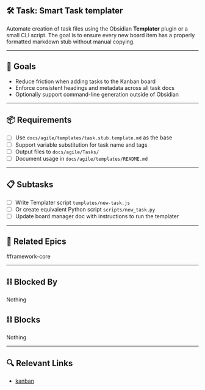 ## 🛠️ Task: Smart Task templater

Automate creation of task files using the Obsidian **Templater** plugin or a
small CLI script. The goal is to ensure every new board item has a properly
formatted markdown stub without manual copying.

---

## 🎯 Goals

- Reduce friction when adding tasks to the Kanban board
- Enforce consistent headings and metadata across all task docs
- Optionally support command-line generation outside of Obsidian

---

## 📦 Requirements

- [ ] Use `docs/agile/templates/task.stub.template.md` as the base
- [ ] Support variable substitution for task name and tags
- [ ] Output files to `docs/agile/Tasks/`
- [ ] Document usage in `docs/agile/templates/README.md`

---

## 📋 Subtasks

- [ ] Write Templater script `templates/new-task.js`
- [ ] Or create equivalent Python script `scripts/new_task.py`
- [ ] Update board manager doc with instructions to run the templater

---

## 🔗 Related Epics

#framework-core

---

## ⛓️ Blocked By

Nothing

## ⛓️ Blocks

Nothing

---

## 🔍 Relevant Links

- [kanban](../boards/kanban.md)
